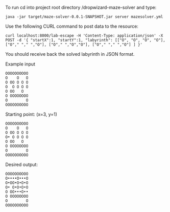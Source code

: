 To run cd into project root directory /dropwizard-maze-solver and type:

    java -jar target/maze-solver-0.0.1-SNAPSHOT.jar server mazesolver.yml

Use the following CURL command to post data to the resource:

	curl localhost:8000/lab-escape -H 'Content-Type: application/json' -X POST -d '{ "startX":1, "startY":1, "labyrinth": [["O", "O", "O", "O"], ["O"," "," ","O"], ["O"," ","O","O"], ["O"," "," ","O"] ] }'

You should receive back the solved labyrinth in JSON format.

Example input

	OOOOOOOOOO
	O    O   O
	O OO O O O
	O  O O O O
	O OO   O  
	O OOOOOOOO
	O        O
	OOOOOOOOOO
	
Starting point: (x=3, y=1)
 	
 	OOOOOOOOOO
	O    O   O
	O OO O O O
	O• O O O O
	O OO   O  
	O OOOOOOOO
	O        O
	OOOOOOOOOO
	
Desired output:
	
	OOOOOOOOOO
	O••••O•••O
	O•OO•O•O•O
	O• O•O•O•O
	O OO•••O••
	O OOOOOOOO
	O        O
	OOOOOOOOOO
